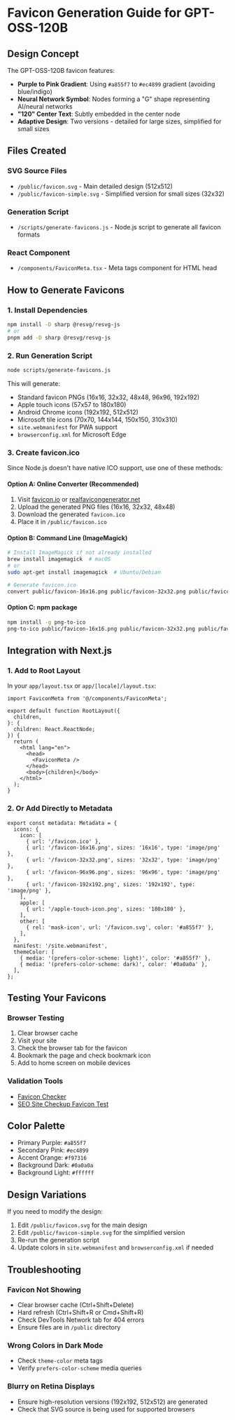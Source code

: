# Favicon Generation Guide for GPT-OSS-120B

## Design Concept

The GPT-OSS-120B favicon features:
- **Purple to Pink Gradient**: Using `#a855f7` to `#ec4899` gradient (avoiding blue/indigo)
- **Neural Network Symbol**: Nodes forming a "G" shape representing AI/neural networks
- **"120" Center Text**: Subtly embedded in the center node
- **Adaptive Design**: Two versions - detailed for large sizes, simplified for small sizes

## Files Created

### SVG Source Files
- `/public/favicon.svg` - Main detailed design (512x512)
- `/public/favicon-simple.svg` - Simplified version for small sizes (32x32)

### Generation Script
- `/scripts/generate-favicons.js` - Node.js script to generate all favicon formats

### React Component
- `/components/FaviconMeta.tsx` - Meta tags component for HTML head

## How to Generate Favicons

### 1. Install Dependencies

```bash
npm install -D sharp @resvg/resvg-js
# or
pnpm add -D sharp @resvg/resvg-js
```

### 2. Run Generation Script

```bash
node scripts/generate-favicons.js
```

This will generate:
- Standard favicon PNGs (16x16, 32x32, 48x48, 96x96, 192x192)
- Apple touch icons (57x57 to 180x180)
- Android Chrome icons (192x192, 512x512)
- Microsoft tile icons (70x70, 144x144, 150x150, 310x310)
- `site.webmanifest` for PWA support
- `browserconfig.xml` for Microsoft Edge

### 3. Create favicon.ico

Since Node.js doesn't have native ICO support, use one of these methods:

#### Option A: Online Converter (Recommended)
1. Visit [favicon.io](https://favicon.io/favicon-converter/) or [realfavicongenerator.net](https://realfavicongenerator.net/)
2. Upload the generated PNG files (16x16, 32x32, 48x48)
3. Download the generated `favicon.ico`
4. Place it in `/public/favicon.ico`

#### Option B: Command Line (ImageMagick)
```bash
# Install ImageMagick if not already installed
brew install imagemagick  # macOS
# or
sudo apt-get install imagemagick  # Ubuntu/Debian

# Generate favicon.ico
convert public/favicon-16x16.png public/favicon-32x32.png public/favicon-48x48.png public/favicon.ico
```

#### Option C: npm package
```bash
npm install -g png-to-ico
png-to-ico public/favicon-16x16.png public/favicon-32x32.png public/favicon-48x48.png > public/favicon.ico
```

## Integration with Next.js

### 1. Add to Root Layout

In your `app/layout.tsx` or `app/[locale]/layout.tsx`:

```tsx
import FaviconMeta from '@/components/FaviconMeta';

export default function RootLayout({
  children,
}: {
  children: React.ReactNode;
}) {
  return (
    <html lang="en">
      <head>
        <FaviconMeta />
      </head>
      <body>{children}</body>
    </html>
  );
}
```

### 2. Or Add Directly to Metadata

```tsx
export const metadata: Metadata = {
  icons: {
    icon: [
      { url: '/favicon.ico' },
      { url: '/favicon-16x16.png', sizes: '16x16', type: 'image/png' },
      { url: '/favicon-32x32.png', sizes: '32x32', type: 'image/png' },
      { url: '/favicon-96x96.png', sizes: '96x96', type: 'image/png' },
      { url: '/favicon-192x192.png', sizes: '192x192', type: 'image/png' },
    ],
    apple: [
      { url: '/apple-touch-icon.png', sizes: '180x180' },
    ],
    other: [
      { rel: 'mask-icon', url: '/favicon.svg', color: '#a855f7' },
    ],
  },
  manifest: '/site.webmanifest',
  themeColor: [
    { media: '(prefers-color-scheme: light)', color: '#a855f7' },
    { media: '(prefers-color-scheme: dark)', color: '#0a0a0a' },
  ],
};
```

## Testing Your Favicons

### Browser Testing
1. Clear browser cache
2. Visit your site
3. Check the browser tab for the favicon
4. Bookmark the page and check bookmark icon
5. Add to home screen on mobile devices

### Validation Tools
- [Favicon Checker](https://realfavicongenerator.net/favicon_checker)
- [SEO Site Checkup Favicon Test](https://seositecheckup.com/tools/favicon-test)

## Color Palette

- Primary Purple: `#a855f7`
- Secondary Pink: `#ec4899`
- Accent Orange: `#f97316`
- Background Dark: `#0a0a0a`
- Background Light: `#ffffff`

## Design Variations

If you need to modify the design:

1. Edit `/public/favicon.svg` for the main design
2. Edit `/public/favicon-simple.svg` for the simplified version
3. Re-run the generation script
4. Update colors in `site.webmanifest` and `browserconfig.xml` if needed

## Troubleshooting

### Favicon Not Showing
- Clear browser cache (Ctrl+Shift+Delete)
- Hard refresh (Ctrl+Shift+R or Cmd+Shift+R)
- Check DevTools Network tab for 404 errors
- Ensure files are in `/public` directory

### Wrong Colors in Dark Mode
- Check `theme-color` meta tags
- Verify `prefers-color-scheme` media queries

### Blurry on Retina Displays
- Ensure high-resolution versions (192x192, 512x512) are generated
- Check that SVG source is being used for supported browsers